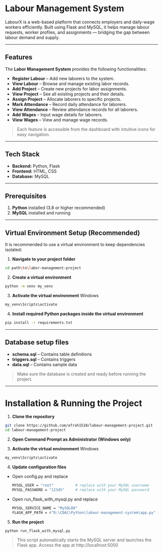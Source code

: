 # Labour Management System

LabourX is a web-based platform that connects employers and daily-wage workers efficiently. Built using Flask and MySQL, it helps manage labour requests, worker profiles, and assignments — bridging the gap between labour demand and supply.  

---

## Features

The **Labor Management System** provides the following functionalities:

- **Register Labour** – Add new laborers to the system.
- **View Labour** – Browse and manage existing labor records.
- **Add Project** – Create new projects for labor assignments.
- **View Project** – See all existing projects and their details.
- **Assign Project** – Allocate laborers to specific projects.
- **Mark Attendance** – Record daily attendance for laborers.
- **View Attendance** – Review attendance records for all laborers.
- **Add Wages** – Input wage details for laborers.
- **View Wages** – View and manage wage records.

> Each feature is accessible from the dashboard with intuitive icons for easy navigation.
 

---

## Tech Stack

- **Backend:** Python, Flask  
- **Frontend:** HTML, CSS
- **Database:** MySQL    

---

## Prerequisites

1. **Python** installed (3.8 or higher recommended)  
2. **MySQL** installed and running  

---
## Virtual Environment Setup (Recommended)

It is recommended to use a virtual environment to keep dependencies isolated:

1. **Navigate to your project folder**

```bash
cd path\to\labor-management-project
```

2. **Create a virtual environment**
```bash
python -m venv my_venv
```

3. **Activate the virtual environment**
Windows
```bash
my_venv\Scripts\activate
```

4. **Install required Python packages inside the virtual environment**
```bash
pip install -r requirements.txt
```

---

## Database setup files

- **schema.sql** – Contains table definitions
- **triggers.sql** – Contains triggers
- **data.sql** – Contains sample data

> Make sure the database is created and ready before running the project.

---

# Installation & Running the Project

1. **Clone the repository**
```bash
git clone https://github.com/afrah1510/labour-management-project.git
cd labour-management-project
```

2. **Open Command Prompt as Administrator (Windows only)**

3. **Activate the virtual environment**
Windows
```bash
my_venv\Scripts\activate
```

4. **Update configuration files**
- Open config.py and replace
  ```bash
  MYSQL_USER = "root"          # replace with your MySQL username
  MYSQL_PASSWORD = "12345"     # replace with your MySQL password
  ```
- Open run_flask_with_mysql.py and replace
  ```bash
  MYSQL_SERVICE_NAME = "MySQL80"                                           # change if your service name is different
  FLASK_APP_PATH = r"D:\CDAC\Python\labour-management-system\app.py"       # replace with path to your Flask app
  ```

5. **Run the project**
```bash
python run_flask_with_mysql.py
```
> This script automatically starts the MySQL server and launches the Flask app.
> Access the app at http://localhost:5000
